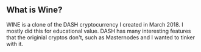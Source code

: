 What is Wine?
----------------

WINE is a clone of the DASH cryptocurrency I created in March 2018. I mostly did this for educational value. DASH has many interesting features that the originial cryptos don't, such as Masternodes and I wanted to tinker with it. 
